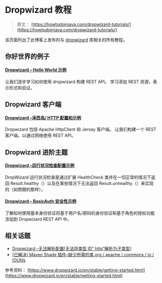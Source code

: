 # Dropwizard 教程

> 原文： [https://howtodoinjava.com/dropwizard-tutorials/](https://howtodoinjava.com/dropwizard-tutorials/)

该页面列出了此博客上发布的与 [dropwizard](http://www.dropwizard.io) 库相关的所有教程。

## 你好世界的例子

#### [Dropwizard – Hello World 示例](//howtodoinjava.com/dropwizard/tutorial-and-hello-world-example/)

让我们逐步学习如何使用 dropwizard 构建 REST API。 学习添加 REST 资源，表示形式和验证。

## Dropwizard 客户端

#### [Dropwizard –泽西岛/ HTTP 配置和示例](//howtodoinjava.com/dropwizard/client-configuration-and-examples/)

Dropwizard 包括 Apache HttpClient 和 Jersey 客户端。 让我们构建一个 REST 客户端，以通过网络使用 REST API。

## Dropwizard 进阶主题

#### [Dropwizard –运行状况检查配置示例](//howtodoinjava.com/dropwizard/health-check-configuration-example/)

DropWizard 运行状况检查是通过扩展 HealthCheck 类并在一切正常的情况下返回 Result.healthy（）以及在某些情况下无法返回 Result.unhealthy（）来实现的（如预期的那样）。

#### [Dropwizard – BasicAuth 安全性示例](//howtodoinjava.com/dropwizard/dropwizard-basic-auth-security-example/)

了解如何使用基本身份验证将基于用户名/密码的身份验证和基于角色的授权功能添加到 Dropwizard REST API 中。

## 相关话题

*   [Dropwizard –无法解析配置[无法将类型 ID“ http”解析为子类型]](//howtodoinjava.com/dropwizard/solved-dropwizard-failed-parse-configuration-not-resolve-type-id-http-subtype/)
*   [[已解决] Maven Shade 插件–缺少所需的类 org / apache / commons / io / IOUtils](//howtodoinjava.com/maven/solved-maven-shade-plugin-required-class-missing-orgapachecommonsioioutils/)

参考资料：
[https://www.dropwizard.io/en/stable/getting-started.html](https://www.dropwizard.io/en/stable/getting-started.html)